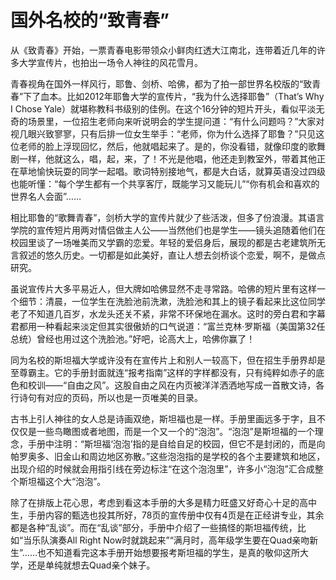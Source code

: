 # 国外名校的“致青春”

从《致青春》开始，一票青春电影带领众小鲜肉红透大江南北，连带着近几年的许多大学宣传片，也拍出一场令人神往的风花雪月。 

青春视角在国外一样风行，耶鲁、剑桥、哈佛，都为了拍一部世界名校版的“致青春”下了血本。比如2012年耶鲁大学的宣传片，“我为什么选择耶鲁”（That’s Why I Chose Yale）就堪称教科书级别的佳例。在这个16分钟的短片开头，看似平淡无奇的场景里，一位招生老师向来听说明会的学生提问道：“有什么问题吗？”大家对视几眼兴致寥寥，只有后排一位女生举手：“老师，你为什么选择了耶鲁？”只见这位老师的脸上浮现回忆，然后，他就唱起来了。是的，你没看错，就像印度的歌舞剧一样，他就这么，唱，起，来，了！不光是他唱，他还走到教室外，带着其他正在草地愉快玩耍的同学一起唱。歌词特别接地气，都是大白话，就算英语没过四级也能听懂：“每个学生都有一个共享客厅，既能学习又能玩儿”“你有机会和喜欢的世界名人会面”…… 

相比耶鲁的“歌舞青春”，剑桥大学的宣传片就少了些活泼，但多了份浪漫。其语言学院的宣传短片用两对情侣做主人公——当然他们也是学生——镜头追随着他们在校园里谈了一场唯美而又学霸的恋爱。年轻的爱侣身后，展现的都是古老建筑所无言叙述的悠久历史。一切都是如此美好，直让人想去剑桥谈个恋爱，啊不，是做点研究。 

虽说宣传片大多平易近人，但大牌如哈佛显然不走寻常路。哈佛的短片里有这样一个细节：清晨，一位学生在洗脸池前洗漱，洗脸池和其上的镜子看起来比这位同学老了不知道几百岁，水龙头还关不紧，非常不环保地在漏水。这时的旁白君和字幕君都用一种看起来淡定但其实很傲娇的口气说道：“富兰克林·罗斯福（美国第32任总统）曾经也用过这个洗脸池。”好吧，论高大上，哈佛你赢了！ 

同为名校的斯坦福大学或许没有在宣传片上和别人一较高下，但在招生手册界却是至尊霸主。它的手册封面就连“报考指南”这样的字样都没有，只有纯粹如赤子的底色和校训——“自由之风”。这股自由之风在内页被洋洋洒洒地写成一首散文诗，各行诗句有对应的页码，所以也是一页唯美的目录。 

古书上引人神往的女人总是诗画双绝，斯坦福也是一样。手册里画远多于字，且不仅仅是一些鸟瞰图或者地图，而是一个又一个的“泡泡”。“泡泡”是斯坦福的一个理念，手册中注明：“斯坦福‘泡泡’指的是自给自足的校园，但它不是封闭的，而是向帕罗奥多、旧金山和周边地区弥散。”这些泡泡指的是学校的各个主要建筑和地区，出现介绍的时候就会用指引线在旁边标注“在这个泡泡里”，许多小“泡泡”汇合成整个斯坦福这个大“泡泡”。 

除了在排版上花心思，考虑到看这本手册的大多是精力旺盛又好奇心十足的高中生，手册内容的甄选也投其所好，78页的宣传册中仅有4页是在正经讲专业，其余都是各种“乱谈”。而在“乱谈”部分，手册中介绍了一些搞怪的斯坦福传统，比如“当乐队演奏All Right Now时就跳起来”“满月时，高年级学生要在Quad亲吻新生”……也不知道看完这本手册开始想要报考斯坦福的学生，是真的敬仰这所大学，还是单纯就想去Quad亲个妹子。